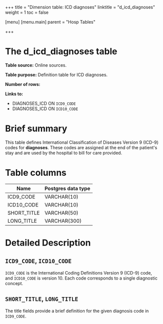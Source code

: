 +++
title = "Dimension table: ICD diagnoses"
linktitle = "d_icd_diagnoses"
weight = 1
toc = false

[menu]
  [menu.main]
    parent = "Hosp Tables"

+++


# The d_icd_diagnoses table

**Table source:** Online sources.

**Table purpose:** Definition table for ICD diagnoses.

**Number of rows:** 

**Links to:**

* DIAGNOSES_ICD ON `ICD9_CODE`
* DIAGNOSES_ICD ON `ICD10_CODE`

# Brief summary

This table defines International Classification of Diseases Version 9 (ICD-9) codes for **diagnoses**. These codes are assigned at the end of the patient's stay and are used by the hospital to bill for care provided.

<!-- # Important considerations -->

# Table columns

Name | Postgres data type
---- | ----
ICD9\_CODE | VARCHAR(10)
ICD10\_CODE | VARCHAR(10)
SHORT\_TITLE | VARCHAR(50)
LONG\_TITLE | VARCHAR(300)

# Detailed Description

## `ICD9_CODE`, `ICD10_CODE`

`ICD9_CODE` is the International Coding Definitions Version 9 (ICD-9) code, and `ICD10_CODE` is version 10. Each code corresponds to a single diagnostic concept.

## `SHORT_TITLE`, `LONG_TITLE`

The title fields provide a brief definition for the given diagnosis code in `ICD9_CODE`.
